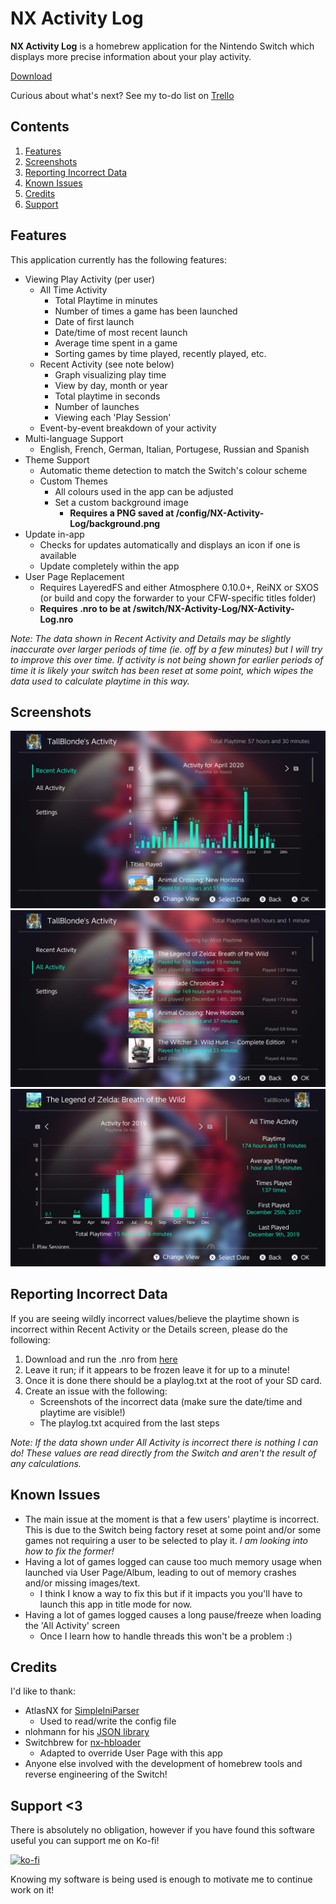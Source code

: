 # NX Activity Log

**NX Activity Log** is a homebrew application for the Nintendo Switch which displays more precise information about your play activity.

[Download](https://github.com/tallbl0nde/NX-Activity-Log/releases)

Curious about what's next? See my to-do list on [Trello](https://trello.com/b/HaJ1THGq/nx-activity-log)

## Contents

1. [Features](#features)
2. [Screenshots](#screenshots)
3. [Reporting Incorrect Data](#reporting-incorrect-data)
4. [Known Issues](#known-issues)
5. [Credits](#credits)
6. [Support](#support-3)

## Features

This application currently has the following features:

* Viewing Play Activity (per user)
  * All Time Activity
    * Total Playtime in minutes
    * Number of times a game has been launched
    * Date of first launch
    * Date/time of most recent launch
    * Average time spent in a game
    * Sorting games by time played, recently played, etc.
  * Recent Activity (see note below)
    * Graph visualizing play time
    * View by day, month or year
    * Total playtime in seconds
    * Number of launches
    * Viewing each 'Play Session'
  * Event-by-event breakdown of your activity
* Multi-language Support
  * English, French, German, Italian, Portugese, Russian and Spanish
* Theme Support
  * Automatic theme detection to match the Switch's colour scheme
  * Custom Themes
    * All colours used in the app can be adjusted
    * Set a custom background image
      * **Requires a PNG saved at /config/NX-Activity-Log/background.png**
* Update in-app
  * Checks for updates automatically and displays an icon if one is available
  * Update completely within the app
* User Page Replacement
  * Requires LayeredFS and either Atmosphere 0.10.0+, ReiNX or SXOS (or build and copy the forwarder to your CFW-specific titles folder)
  * **Requires .nro to be at /switch/NX-Activity-Log/NX-Activity-Log.nro**

_Note: The data shown in Recent Activity and Details may be slightly inaccurate over larger periods of time (ie. off by a few minutes) but I will try to improve this over time. If activity is not being shown for earlier periods of time it is likely your switch has been reset at some point, which wipes the data used to calculate playtime in this way._

## Screenshots

![Recent View](/img/sc_recent.jpg)
![All Activity View](/img/sc_activity.jpg)
![Detailed View](/img/sc_detailed.jpg)

## Reporting Incorrect Data

If you are seeing wildly incorrect values/believe the playtime shown is incorrect within Recent Activity or the Details screen, please do the following:

1. Download and run the .nro from [here](https://github.com/tallbl0nde/PlayEventParser/releases)
2. Leave it run; if it appears to be frozen leave it for up to a minute!
3. Once it is done there should be a playlog.txt at the root of your SD card.
4. Create an issue with the following:
    * Screenshots of the incorrect data (make sure the date/time and playtime are visible!)
    * The playlog.txt acquired from the last steps

_Note: If the data shown under All Activity is incorrect there is nothing I can do! These values are read directly from the Switch and aren't the result of any calculations._

## Known Issues

* The main issue at the moment is that a few users' playtime is incorrect. This is due to the Switch being factory reset at some point and/or some games not requiring a user to be selected to play it. _I am looking into how to fix the former!_
* Having a lot of games logged can cause too much memory usage when launched via User Page/Album, leading to out of memory crashes and/or missing images/text.
  * I think I know a way to fix this but if it impacts you you'll have to launch this app in title mode for now.
* Having a lot of games logged causes a long pause/freeze when loading the 'All Activity' screen
  * Once I learn how to handle threads this won't be a problem :)

## Credits

I'd like to thank:

* AtlasNX for [SimpleIniParser](https://github.com/AtlasNX/SimpleIniParser)
  * Used to read/write the config file
* nlohmann for his [JSON library](https://github.com/nlohmann/json)
* Switchbrew for [nx-hbloader](https://github.com/switchbrew/nx-hbloader)
  * Adapted to override User Page with this app
* Anyone else involved with the development of homebrew tools and reverse engineering of the Switch!

## Support <3

There is absolutely no obligation, however if you have found this software useful you can support me on Ko-fi!

[![ko-fi](https://www.ko-fi.com/img/githubbutton_sm.svg)](https://ko-fi.com/J3J718RRQ)

Knowing my software is being used is enough to motivate me to continue work on it!

